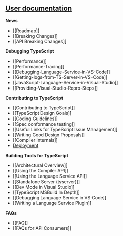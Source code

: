 ## [User documentation](https://www.typescriptlang.org/)

**News**
* [[Roadmap]]
* [[Breaking Changes]]
* [[API Breaking Changes]]

**Debugging TypeScript**
* [[Performance]]
* [[Performance-Tracing]]
* [[Debugging-Language-Service-in-VS-Code]]
* [[Getting-logs-from-TS-Server-in-VS-Code]]
* [[JavaScript-Language-Service-in-Visual-Studio]]
* [[Providing-Visual-Studio-Repro-Steps]]

**Contributing to TypeScript**
* [[Contributing to TypeScript]]
* [[TypeScript Design Goals]]
* [[Coding Guidelines]]
* [[Spec conformance testing]]
* [[Useful Links for TypeScript Issue Management]]
* [[Writing Good Design Proposals]]
* [[Compiler Internals]]
* [Deployment](https://github.com/microsoft/TypeScript/wiki/TypeScript-Deployment)

**Building Tools for TypeScript**
* [[Architectural Overview]]
* [[Using the Compiler API]]
* [[Using the Language Service API]]
* [[Standalone Server (tsserver)]]
* [[Dev Mode in Visual Studio]]
* [[TypeScript MSBuild In Depth]]
* [[Debugging Language Service in VS Code]]
* [[Writing a Language Service Plugin]]

**FAQs**
* [[FAQ]]
* [[FAQs for API Consumers]]
